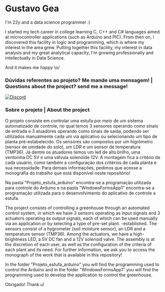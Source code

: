 
# Gustavo Gea

I'm 22y and a data science programmer :)

I started my tech career in college learning C, C++ and C# languages aimed at microcontroller applications (such as Arduino and PIC). From then on, I discovered this facility in logic and programming, which is where my interest in the area grew. Putting together this facility, my interest in data analysis and my great analytical capacity, I'm growing professionally and intellectually in Data Science.

And it makes me happy \o/


### Dúvidas referentes ao projeto? Me mande uma mensagem! | Questions about the project? send me a message!

[![Discord](https://img.shields.io/badge/Discord-FFF?style=for-the-badge&logo=discord&logoColor=000)](https://www.discord.com/in/gfmgea/)

### Sobre o projeto | About the project

O projeto consiste em controlar uma estufa por meio de um sistema automatizado de controle, no qual temos 3 sensores operando como sinais de entrada e 3 atuadores operando como sinais de saída, podendo ser utilizados manualmente cada um via aplicativo ou selecionando um tipo de planta pré-estabelecido. Os sensores são compostos por um higrômetro (sensor de umidade do solo), um LDR e um sensor de temperatura (TMP36). Já dentre os atuadores temos um led de alto brilho, uma ventoinha DC 5V e uma válvula solenoide 12V. A montagem fica a critério de cada usuário, como também a configuração dos critérios de cada planta e sua necessidade. Para demais informações, pedimos que acesse a monografia do trabalho que está disponível neste repositório!

Na pasta "Projeto_estufa_arduino" encontra-se a programação utilizada para controle do Arduino e na pasta "WindowsFormsApp1" encontra-se a programação utilizada para o desenvolvimento do aplicativo de controle a estufa.


The project consists of controlling a greenhouse through an automated control system, in which we have 3 sensors operating as input signals and 3 actuators operating as output signals, each of which can be used manually via an application or by selecting a type of pre-set plant. -established. The sensors consist of a hygrometer (soil moisture sensor), an LDR and a temperature sensor (TMP36). Among the actuators, we have a high-brightness LED, a 5V DC fan and a 12V solenoid valve. The assembly is at the discretion of each user, as well as the configuration of the criteria of each plant and its need. For further information, we ask you to access the monograph of the work that is available in this repository!

In the folder "Projeto_estufa_arduino" you will find the programming used to control the Arduino and in the folder "WindowsFormsApp1" you will find the programming used to develop the application to control the greenhouse.


Obrigado! Thank u!